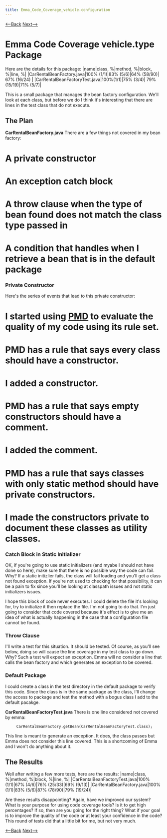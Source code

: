 ```yaml
---
title: Emma_Code_Coverage_vehicle.configuration
---
```

[<--Back]({{site.pagesurl}}/Emma_Code_Coverage_vehicle.type) [Next-->]({{site.pagesurl}}/Emma_Code_Coverage_vehicle.integration)

# Emma Code Coverage vehicle.type Package

Here are the details for this package:
|name|class, %|method, %|block, %|line, %|
|CarRentalBeanFactory.java|100% (1/1)|83% (5/6)|64% (58/90)| 67% (16/24) |
|CarRentalBeanFactoryTest.java|100%(1/1)|75% (3/4)| 79% (15/19)|71% (5/7)|

This is a small package that manages the bean factory configuration. We'll look at each class, but before we do I think it's interesting that there are lines in the test class that do not execute.

## The Plan
**CarRentalBeanFactory.java**
There are a few things not covered in my bean factory:
# A private constructor
# An exception catch block
# A throw clause when the type of bean found does not match the class type passed in
# A condition that handles when I retrieve a bean that is in the default package

### Private Constructor
Here's the series of events that lead to this private constructor:
# I started using [PMD]({{site.pagesurl}}/PMD_In_Eclipse) to evaluate the quality of my code using its rule set.
# PMD has a rule that says every class should have a constructor. 
# I added a constructor.
# PMD has a rule that says empty constructors should have a comment. 
# I added the comment.
# PMD has a rule that says classes with only static method should have private constructors.
# I made the constructors private to document these classes as utility classes.

### Catch Block in Static Initializer
OK, if you're going to use static initializers (and myabe I should not have done so here), make sure that there is no possible way the code can fail. Why? If a static initizlier fails, the class will fail loading and you'll get a class not found exception. If you're not used to checking for that possibility, it can be a pain to fix since you'll be looking at classpath issues and not static initializers issues.

I hope this block of code never executes. I could delete the file it's looking for, try to initialize it then replace the file. I'm not going to do that. I'm just going to consider that code covered because it's effect is to give me an idea of what is actually happening in the case that a configuration file cannot be found.

### Throw Clause
I'll write a test for this situation. It should be tested. Of course, as you'll see below, doing so will cause the line coverage in my test class to go down. Why? Such a test will expect an exception. Emma will no consider a line that calls the bean factory and which generates an exception to be covered.

### Default Package
I could create a class in the test directory in the default package to verify this code. Since the class is in the same package as the class, I'll change the access to package and test the method with a bogus class I add to the default pacakge.

**CarRentalBeanFactoryTest.java**
There is one line considered not covered by emma:
```
     CarRentalBeanFactory.getBean(CarRentalBeanFactoryTest.class);
```

This line is meant to generate an exception. It does, the class passes but Emma does not consider this line covered. This is a shortcoming of Emma and I won't do anything about it.

## The Results
Well after writing a few more tests, here are the results:
|name|class, %|method, %|block, %|line, %|
|CarRentalBeanFactoryTest.java|100% (1/1)|67%  (4/6)|76%  (25/33)|69%  (9/13)|
|CarRentalBeanFactory.java|100% (1/1)|83%  (5/6)|87%  (78/90)|79%  (19/24)|

Are these results disappointing? Again, have we improved our system? What is your purpose for using code coverage tools? Is it to get high percentages? If so, then are you going for the right thing? What if your goal is to improve the quality of the code or at least your confidence in the code? This round of tests did that a little bit for me, but not very much.

[<--Back]({{site.pagesurl}}/Emma_Code_Coverage_vehicle.type) [Next-->]({{site.pagesurl}}/Emma_Code_Coverage_vehicle.integration)

